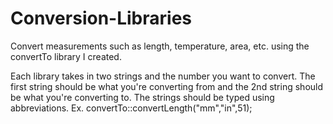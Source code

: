 # Conversion-Libraries
Convert measurements such as length, temperature, area, etc. using the convertTo library I created. 

Each library takes in two strings and the number you want to convert. The first string should be what you're converting from and the 2nd string should be what you're converting to. 
The strings should be typed using abbreviations. 
Ex. convertTo::convertLength("mm","in",51);
